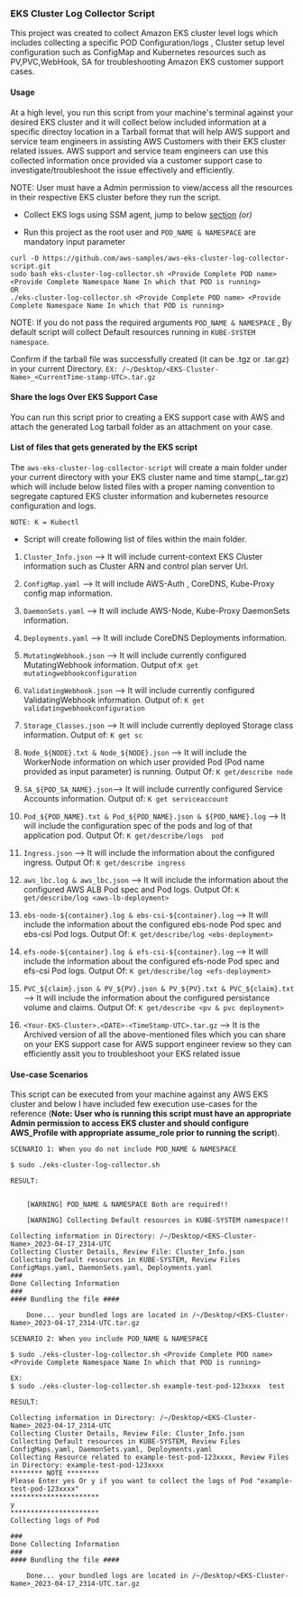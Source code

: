 ### EKS Cluster Log Collector Script

This project was created to collect Amazon EKS cluster level logs which includes collecting a specific POD Configuration/logs , Cluster setup level configuration such as ConfigMap and Kubernetes resources such as PV,PVC,WebHook, SA for troubleshooting Amazon EKS customer support cases.

#### Usage

At a high level, you run this script from your machine's terminal against your desired EKS cluster and it will collect below included information at a specific directoy location in a Tarball format that will help AWS support and service team engineers in assisting AWS Customers with their EKS cluster related issues. AWS support and service team engineers can use this collected information once provided via a customer support case to investigate/troubleshoot the issue effectively and efficiently.

NOTE: User must have a Admin permission to view/access all the resources in their respective EKS cluster before they run the script.

* Collect EKS logs using SSM agent, jump to below [section](#collect-eks-logs-using-ssm-agent) _(or)_

* Run this project as the root user and `POD_NAME & NAMESPACE` are mandatory input parameter 

```
curl -O https://github.com/aws-samples/aws-eks-cluster-log-collector-script.git
sudo bash eks-cluster-log-collector.sh <Provide Complete POD name> <Provide Complete Namespace Name In which that POD is running>
OR
./eks-cluster-log-collector.sh <Provide Complete POD name> <Provide Complete Namespace Name In which that POD is running>
```

NOTE: If you do not pass the required arguments `POD_NAME & NAMESPACE` , By default script will collect Default resources running in `KUBE-SYSTEM namespace`.

Confirm if the tarball file was successfully created (it can be .tgz or .tar.gz) in your current Directory. `EX: /~/Desktop/<EKS-Cluster-Name>_<CurrentTime-stamp-UTC>.tar.gz`
#### Share the logs Over EKS Support Case

You can run this script prior to creating a EKS support case with AWS and attach the generated Log tarball folder as an attachment on your case.

#### List of files that gets generated by the EKS script

The `aws-eks-cluster-log-collector-script` will create a main folder under your current directory with your EKS cluster name and time stamp(<EKS-Cluster-Name>_<CurrentTime-stamp-UTC>.tar.gz) which will include below listed files with a proper naming convention to segregate captured EKS cluster information and kubernetes resource configuration and logs. 

```NOTE: K = Kubectl``` 
 - Script will create following list of files within the main folder.

  1. `Cluster_Info.json` --> It will include current-context EKS Cluster information such as Cluster ARN and control plan server Url.
  
  2. `ConfigMap.yaml` --> It will include AWS-Auth , CoreDNS, Kube-Proxy config map information.
    
  3. `DaemonSets.yaml` --> It will include AWS-Node, Kube-Proxy DaemonSets information.
  
  4. `Deployments.yaml` --> It will include CoreDNS Deployments information.
  
  5. `MutatingWebhook.json` --> It will include currently configured MutatingWebhook information. Output of:`K get mutatingwebhookconfiguration`
  
  6. `ValidatingWebhook.json` --> It will include currently configured ValidatingWebhook information. Output of: `K get validatingwebhookconfiguration`
  
  7. `Storage_Classes.json` --> It will include currently deployed Storage class information. Output of: `K get sc`
 
  8. `Node_${NODE}.txt & Node_${NODE}.json` --> It will include the WorkerNode information on which user provided Pod (Pod name provided as input parameter) is running. Output Of: `K get/describe node`

  9. `SA_${POD_SA_NAME}.json`--> It will include currently configured Service Accounts information. Output of: `K get serviceaccount`
  
  10. `Pod_${POD_NAME}.txt & Pod_${POD_NAME}.json & ${POD_NAME}.log` -->  It will include the configuration spec of the pods and log of that application pod. Output Of: `K get/describe/logs  pod`
  
  11. `Ingress.json` --> It will include the information about the configured ingress. Output Of: `K get/describe ingress` 

  12. `aws_lbc.log & aws_lbc.json` --> It will include the information about the configured AWS ALB Pod spec and Pod logs. Output Of: `K get/describe/log <aws-lb-deployment>`

  13. `ebs-node-${container}.log & ebs-csi-${container}.log` --> It will include the information about the configured ebs-node Pod spec and ebs-csi Pod logs. Output Of: `K get/describe/log <ebs-deployment>`

  14. `efs-node-${container}.log & efs-csi-${container}.log` --> It will include the information about the configured efs-node Pod spec and efs-csi Pod logs. Output Of: `K get/describe/log <efs-deployment>`

  15. `PVC_${claim}.json & PV_${PV}.json & PV_${PV}.txt & PVC_${claim}.txt` --> It will include the information about the configured persistance volume and claims. Output Of: `K get/describe <pv & pvc deployment>`
  
  16. `<Your-EKS-Cluster>.<DATE>-<TimeStamp-UTC>.tar.gz` --> It is the Archived version of all the above-mentioned files which you can share on your EKS support case for AWS support engineer review so they can efficiently assit you to troubleshoot your EKS related issue



#### Use-case Scenarios

This script can be executed from your machine against any AWS EKS cluster and below I have included few execution use-cases for the reference (**Note: User who is running this script must have an appropriate Admin permission to access EKS cluster and should configure AWS_Profile with appropriate assume_role prior to running the script**).

```
SCENARIO 1: When you do not include POD_NAME & NAMESPACE

$ sudo ./eks-cluster-log-collector.sh

RESULT:


    [WARNING] POD_NAME & NAMESPACE Both are required!!

	[WARNING] Collecting Default resources in KUBE-SYSTEM namespace!!

Collecting information in Directory: /~/Desktop/<EKS-Cluster-Name>_2023-04-17_2314-UTC
Collecting Cluster Details, Review File: Cluster_Info.json
Collecting Default resources in KUBE-SYSTEM, Review Files ConfigMaps.yaml, DaemonSets.yaml, Deployments.yaml
###
Done Collecting Information
###
#### Bundling the file ####

	Done... your bundled logs are located in /~/Desktop/<EKS-Cluster-Name>_2023-04-17_2314-UTC.tar.gz

```
```
SCENARIO 2: When you include POD_NAME & NAMESPACE

$ sudo ./eks-cluster-log-collector.sh <Provide Complete POD name> <Provide Complete Namespace Name In which that POD is running>

EX:
$ sudo ./eks-cluster-log-collector.sh example-test-pod-123xxxx  test

RESULT:

Collecting information in Directory: /~/Desktop/<EKS-Cluster-Name>_2023-04-17_2314-UTC
Collecting Cluster Details, Review File: Cluster_Info.json
Collecting Default resources in KUBE-SYSTEM, Review Files ConfigMaps.yaml, DaemonSets.yaml, Deployments.yaml
Collecting Resource related to example-test-pod-123xxxx, Review Files in Directory: example-test-pod-123xxxx
******** NOTE ********
Please Enter yes Or y if you want to collect the logs of Pod "example-test-pod-123xxxx"
**********************
y
**********************
Collecting logs of Pod

###
Done Collecting Information
###
#### Bundling the file ####

	Done... your bundled logs are located in /~/Desktop/<EKS-Cluster-Name>_2023-04-17_2314-UTC.tar.gz

```

